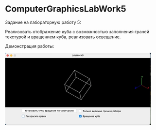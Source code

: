 ComputerGraphicsLabWork5
========================

Задание на лабораторную работу 5:

Реализовать отображение куба с возможностью заполнения граней текстурой
и вращением куба, реализовать освещение.

Демонстрация работы:

![](img/demo_5.gif)